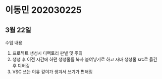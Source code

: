# 이동민 202030225

## 3월 22일 
수업 내용

1. 프로젝트 생성시 디렉토리 판별 및 주의 
2. 생성 후 이전 시간에 하던 생성물들 복사 붙여넣기로 하고 자바 생성물 src로 옳긴 후 디버깅 
3. VSC 쓰는 이유 깊이가 생겨서 쓰기가 편해짐